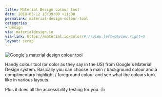 ```yaml
---
title: Material Design colour tool
date: 2018-03-12 13:39:00 +11:00
permalink: material-design-colour-tool
categories:
- Design
via: materialdesign.io
via-link: https://material.io/color/#!/?view.left=0&view.right=0
layout: scrap
---
```


![Google's material design colour tool](/uploads/Screenshot%202018-03-12%2013.40.14.png)

Handy colour tool (or color as they say in the US) from Google's Material Design system. Basically you can choose a main / background colour and a complimentary highlight / foreground colour and see what the colours look like in various layouts.

Plus it does all the accessibility testing for you. 👍
